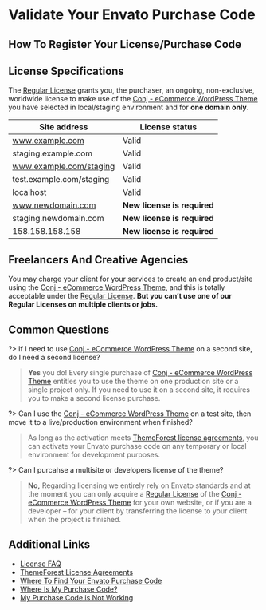 # Validate Your Envato Purchase Code

## How To Register Your License/Purchase Code



## License Specifications

The [Regular License](https://themeforest.net/licenses/standard) grants you, the purchaser, an ongoing, non-exclusive, worldwide license to make use of the [Conj - eCommerce WordPress Theme](https://themeforest.net/item/conj-ecommerce-wordpress-theme/21935639?ref=mypreview) you have selected in local/staging environment and for **one domain only**.

| Site address                      | License status              |
|-----------------------------------|-----------------------------|
| www.example.com                   | Valid                       |
| staging.example.com               | Valid                       |
| www.example.com/staging           | Valid                       |
| test.example.com/staging          | Valid                       |
| localhost                         | Valid                       |
| www.newdomain.com                 | **New license is required** |
| staging.newdomain.com             | **New license is required** |
| 158.158.158.158                   | **New license is required** |

## Freelancers And Creative Agencies

You may charge your client for your services to create an end product/site using the [Conj - eCommerce WordPress Theme](https://themeforest.net/item/conj-ecommerce-wordpress-theme/21935639?ref=mypreview), and this is totally acceptable under the [Regular License](https://themeforest.net/licenses/standard). **But you can’t use one of our Regular Licenses on multiple clients or jobs.**

## Common Questions

?> If I need to use [Conj - eCommerce WordPress Theme](https://themeforest.net/item/conj-ecommerce-wordpress-theme/21935639?ref=mypreview) on a second site, do I need a second license?
> **Yes** you do! Every single purchase of [Conj - eCommerce WordPress Theme](https://themeforest.net/item/conj-ecommerce-wordpress-theme/21935639?ref=mypreview) entitles you to use the theme on one production site or a single project only. If you need to use it on a second site, it requires you to make a second license purchase.

?> Can I use the [Conj - eCommerce WordPress Theme](https://themeforest.net/item/conj-ecommerce-wordpress-theme/21935639?ref=mypreview) on a test site, then move it to a live/production environment when finished?
> As long as the activation meets [ThemeForest license agreements](https://themeforest.net/licenses/terms/regular), you can activate your Envato purchase code on any temporary or local environment for development purposes.

?> Can I purcahse a multisite or developers license of the theme?
> **No,** Regarding licensing we entirely rely on Envato standards and at the moment you can only acquire a [Regular License](https://themeforest.net/licenses/standard) of the [Conj - eCommerce WordPress Theme](https://themeforest.net/item/conj-ecommerce-wordpress-theme/21935639?ref=mypreview) for your own website, or if you are a developer – for your client by transferring the license to your client when the project is finished.

## Additional Links

* [License FAQ](https://themeforest.net/licenses/faq)
* [ThemeForest License Agreements](https://themeforest.net/licenses/terms/regular)
* [Where To Find Your Envato Purchase Code](where-to-find-your-envato-purchase-code)
* [Where Is My Purchase Code?](https://help.market.envato.com/hc/en-us/articles/202822600-Where-Is-My-Purchase-Code-)
* [My Purchase Code is Not Working](https://help.market.envato.com/hc/en-us/articles/204451834-My-Purchase-Code-is-Not-Working)

